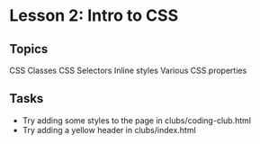 # Lesson 2: Intro to CSS

## Topics

CSS Classes
CSS Selectors
Inline styles
Various CSS properties

## Tasks

- Try adding some styles to the page in clubs/coding-club.html
- Try adding a yellow header in clubs/index.html
